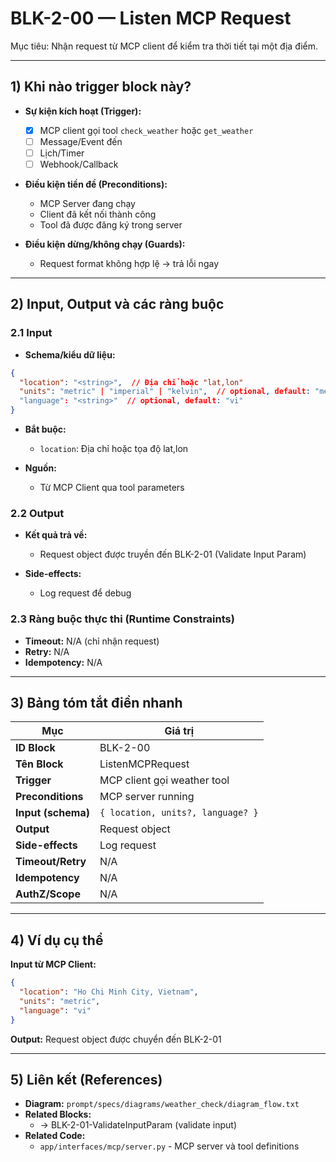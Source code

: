 # BLK-2-00 — Listen MCP Request

Mục tiêu: Nhận request từ MCP client để kiểm tra thời tiết tại một địa điểm.

---

## 1) Khi nào trigger block này?

- **Sự kiện kích hoạt (Trigger):**
  - [x] MCP client gọi tool `check_weather` hoặc `get_weather`
  - [ ] Message/Event đến
  - [ ] Lịch/Timer
  - [ ] Webhook/Callback

- **Điều kiện tiền đề (Preconditions):**
  - MCP Server đang chạy
  - Client đã kết nối thành công
  - Tool đã được đăng ký trong server

- **Điều kiện dừng/không chạy (Guards):**
  - Request format không hợp lệ → trả lỗi ngay

---

## 2) Input, Output và các ràng buộc

### 2.1 Input
- **Schema/kiểu dữ liệu:**
```json
{
  "location": "<string>",  // Địa chỉ hoặc "lat,lon"
  "units": "metric" | "imperial" | "kelvin",  // optional, default: "metric"
  "language": "<string>"  // optional, default: "vi"
}
```

- **Bắt buộc:**
  - `location`: Địa chỉ hoặc tọa độ lat,lon

- **Nguồn:**
  - Từ MCP Client qua tool parameters

### 2.2 Output
- **Kết quả trả về:**
  - Request object được truyền đến BLK-2-01 (Validate Input Param)

- **Side-effects:**
  - Log request để debug

### 2.3 Ràng buộc thực thi (Runtime Constraints)
- **Timeout:** N/A (chỉ nhận request)
- **Retry:** N/A
- **Idempotency:** N/A

---

## 3) Bảng tóm tắt điền nhanh
| Mục | Giá trị |
|---|---|
| **ID Block** | BLK-2-00 |
| **Tên Block** | ListenMCPRequest |
| **Trigger** | MCP client gọi weather tool |
| **Preconditions** | MCP server running |
| **Input (schema)** | `{ location, units?, language? }` |
| **Output** | Request object |
| **Side-effects** | Log request |
| **Timeout/Retry** | N/A |
| **Idempotency** | N/A |
| **AuthZ/Scope** | N/A |

---

## 4) Ví dụ cụ thể

**Input từ MCP Client:**
```json
{
  "location": "Ho Chi Minh City, Vietnam",
  "units": "metric",
  "language": "vi"
}
```

**Output:** Request object được chuyển đến BLK-2-01

---

## 5) Liên kết (References)
- **Diagram:** `prompt/specs/diagrams/weather_check/diagram_flow.txt`
- **Related Blocks:**
  - → BLK-2-01-ValidateInputParam (validate input)
- **Related Code:**
  - `app/interfaces/mcp/server.py` - MCP server và tool definitions



